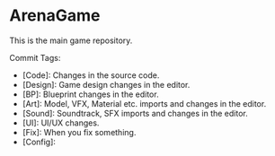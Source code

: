 # ArenaGame
This is the main game repository.

Commit Tags:
- [Code]: Changes in the source code.
- [Design]: Game design changes in the editor.
- [BP]: Blueprint changes in the editor.
- [Art]: Model, VFX, Material etc. imports and changes in the editor.
- [Sound]: Soundtrack, SFX imports and changes in the editor.
- [UI]: UI/UX changes.
- [Fix]: When you fix something.
- [Config]: 

